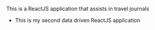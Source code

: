 This is a ReactJS application that assists in travel journals

- This is my second data driven ReactJS application
